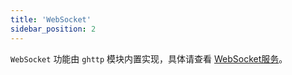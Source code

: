 ```yaml
---
title: 'WebSocket'
sidebar_position: 2
---
```


`WebSocket` 功能由 `ghttp` 模块内置实现，具体请查看 [WebSocket服务](output/goframe-v2.1-md/WEB服务开发/高级特性/WebSocket服务)。